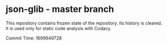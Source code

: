 # json-glib - master branch

This repository contains frozen state of the repository.
Its history is cleared. It is used only for static code
analysis with Codacy.

Commit Time: 1699949728